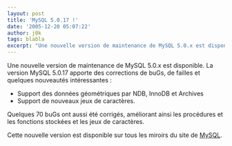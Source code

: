```yaml
---
layout: post
title: 'MySQL 5.0.17 !'
date: '2005-12-20 05:07:22'
author: j0k
tags: blabla
excerpt: "Une nouvelle version de maintenance de MySQL 5.0.x est disponible. La version MySQL 5.0.17 apporte des corrections de buGs, de failles et quelques nouveautés intéressantes"
---
```


Une nouvelle version de maintenance de MySQL 5.0.x est disponible. La version MySQL 5.0.17 apporte des corrections de buGs, de failles et quelques nouveautés intéressantes :
* Support des données géométriques par NDB, InnoDB et Archives
* Support de nouveaux jeux de caractères.

Quelques 70 buGs ont aussi été corrigés, améliorant ainsi les procédures et les fonctions stockées et les jeux de caractères.

Cette nouvelle version est disponible sur tous les miroirs du site de [MySQL](http://dev.mysql.com/downloads/mysql/5.0.html).
